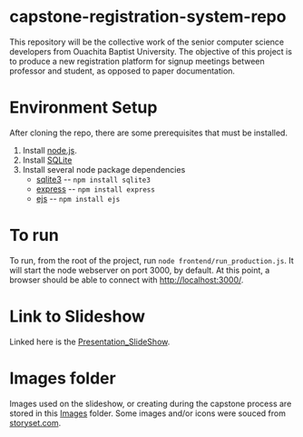 # capstone-registration-system-repo
This repository will be the collective work of the senior computer science developers from Ouachita Baptist University. The objective of this project is to produce a new registration platform for signup meetings between professor and student, as opposed to paper documentation.

# Environment Setup

After cloning the repo, there are some prerequisites that must be installed.
1. Install [node.js](https://nodejs.org/en/download/package-manager).
2. Install [SQLite](https://www.sqlite.org/download.html)
3. Install several node package dependencies
    * [sqlite3](https://www.npmjs.com/package/sqlite3) -- `npm install sqlite3`
    * [express](https://expressjs.com/en/starter/installing.html) -- `npm install express`
    * [ejs](https://ejs.co/) -- `npm install ejs`

# To run

To run, from the root of the project, run `node frontend/run_production.js`.  It will start
the node webserver on port 3000, by default.  At this point, a browser should be
able to connect with [http://localhost:3000/](http://localhost:3000/).

# Link to Slideshow
Linked here is the [Presentation_SlideShow](https://docs.google.com/presentation/d/1Qg_DJJo0jO1nH51D9YN4_5Ac8eKq8Ic_d7lh0bTSTfg/edit?usp=sharing).

# Images folder
Images used on the slideshow, or creating during the capstone process are stored in
this [Images](link) folder. Some images and/or icons were souced from [storyset.com](https://storyset.com/online).